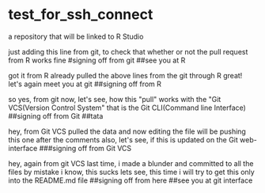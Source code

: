 # test_for_ssh_connect

a repository that will be linked to R Studio


just adding this line from git, 
to check that whether or not the pull request from R works fine
#signing off from git
##see you at R

got it from R
already pulled the above lines from the git through R
great!
let's again meet you at git
##signing off from R


so yes, from git
now, let's see, how this "pull" works with the "Git VCS(Version Control System"
that is the Git CLI(Command line Interface)
##signing off from Git
##tata

hey, from Git VCS
pulled the data and now editing the file
will be pushing this one after the comments
also, let's see, if this is updated on the Git web-interface
###signing off from Git VCS

hey, again from git VCS
last time, i made a blunder and committed to all the files by mistake
i know, this sucks
lets see, this time i will try to get this only into the README.md file
##signing off from here
##see you at git interface
